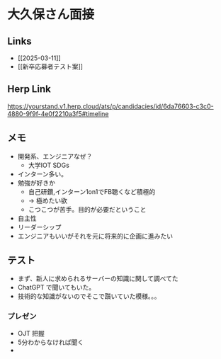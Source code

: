 # 大久保さん面接

## Links

- [[2025-03-11]]
- [[新卒応募者テスト案]]

## Herp Link

https://yourstand.v1.herp.cloud/ats/p/candidacies/id/6da76603-c3c0-4880-9f9f-4e0f2210a3f5#timeline

## メモ

- 開発系、エンジニアなぜ？
	- 大学IOT SDGs
- インターン多い。
- 勉強が好きか
	- 自己研鑽,インターン1on1でFB聴くなど積極的
	- -> 極めたい欲
	- こつこつが苦手。目的が必要だということ
- 自主性
- リーダーシップ
- エンジニアもいいがそれを元に将来的に企画に進みたい

## テスト

- まず、新人に求められるサーバーの知識に関して調べてた
- ChatGPT で聞いてもいた。
- 技術的な知識がないのでそこで躓いていた模様。。。

### プレゼン

- OJT 把握
- 5分わからなければ聞く
- 